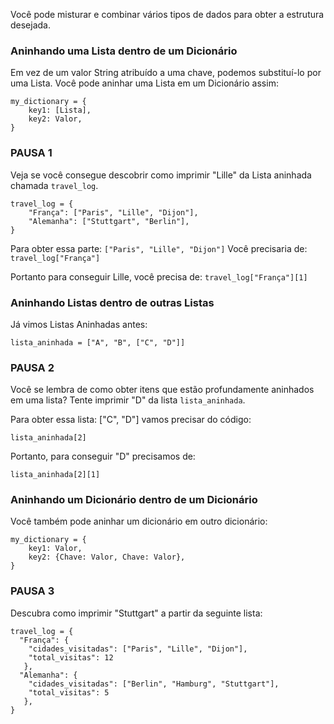 Você pode misturar e combinar vários tipos de dados para obter a estrutura desejada.

### Aninhando uma Lista dentro de um Dicionário
Em vez de um valor String atribuído a uma chave, podemos substituí-lo por uma Lista. Você pode aninhar uma Lista em um Dicionário assim:

```
my_dictionary = {
    key1: [Lista],
    key2: Valor,
}
```

### PAUSA 1
Veja se você consegue descobrir como imprimir "Lille" da Lista aninhada chamada `travel_log`.
```
travel_log = {
    "França": ["Paris", "Lille", "Dijon"],
    "Alemanha": ["Stuttgart", "Berlin"],
}
```
<div class="hint">
  Para obter essa parte: <code>["Paris", "Lille", "Dijon"]</code>
Você precisaria de: <code>travel_log["França"]</code>

Portanto para conseguir Lille, você precisa de:
<code>travel_log["França"][1]</code>
</div>

### Aninhando Listas dentro de outras Listas

Já vimos Listas Aninhadas antes:

```
lista_aninhada = ["A", "B", ["C", "D"]]
```

### PAUSA 2
Você se lembra de como obter itens que estão profundamente aninhados em uma lista? Tente imprimir "D" da lista `lista_aninhada`.

<div class="hint">
  Para obter essa lista: ["C", "D"] vamos precisar do código:

<code>lista_aninhada[2]</code>

Portanto, para conseguir "D" precisamos de:

<code>lista_aninhada[2][1]</code>
</div>


### Aninhando um Dicionário dentro de um Dicionário
Você também pode aninhar um dicionário em outro dicionário:

```
my_dictionary = {
    key1: Valor,
    key2: {Chave: Valor, Chave: Valor},
}
```

### PAUSA 3
Descubra como imprimir "Stuttgart" a partir da seguinte lista:
```
travel_log = {
  "França": {
    "cidades_visitadas": ["Paris", "Lille", "Dijon"], 
    "total_visitas": 12
   },
  "Alemanha": {
    "cidades_visitadas": ["Berlin", "Hamburg", "Stuttgart"], 
    "total_visitas": 5
   },
}
```